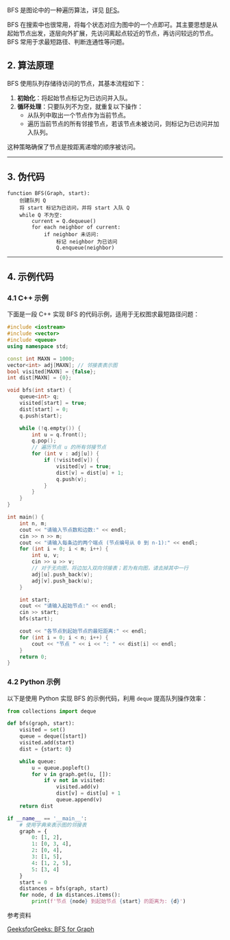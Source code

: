BFS 是图论中的一种遍历算法，详见 [BFS](../graph/bfs.md)。

BFS 在搜索中也很常用，将每个状态对应为图中的一个点即可。其主要思想是从起始节点出发，逐层向外扩展，先访问离起点较近的节点，再访问较远的节点。BFS 常用于求最短路径、判断连通性等问题。

## 2. 算法原理

BFS 使用队列存储待访问的节点，其基本流程如下：

1. **初始化**：将起始节点标记为已访问并入队。
2. **循环处理**：只要队列不为空，就重复以下操作：
   - 从队列中取出一个节点作为当前节点。
   - 遍历当前节点的所有邻接节点，若该节点未被访问，则标记为已访问并加入队列。

这种策略确保了节点是按距离递增的顺序被访问。

---

## 3. 伪代码

```
function BFS(Graph, start):
    创建队列 Q
    将 start 标记为已访问，并将 start 入队 Q
    while Q 不为空:
        current = Q.dequeue()
        for each neighbor of current:
            if neighbor 未访问:
                标记 neighbor 为已访问
                Q.enqueue(neighbor)
```

---

## 4. 示例代码

### 4.1 C++ 示例

下面是一段 C++ 实现 BFS 的代码示例，适用于无权图求最短路径问题：

```cpp
#include <iostream>
#include <vector>
#include <queue>
using namespace std;

const int MAXN = 1000;
vector<int> adj[MAXN]; // 邻接表表示图
bool visited[MAXN] = {false};
int dist[MAXN] = {0};

void bfs(int start) {
    queue<int> q;
    visited[start] = true;
    dist[start] = 0;
    q.push(start);

    while (!q.empty()) {
        int u = q.front();
        q.pop();
        // 遍历节点 u 的所有邻接节点
        for (int v : adj[u]) {
            if (!visited[v]) {
                visited[v] = true;
                dist[v] = dist[u] + 1;
                q.push(v);
            }
        }
    }
}

int main() {
    int n, m;
    cout << "请输入节点数和边数:" << endl;
    cin >> n >> m;
    cout << "请输入每条边的两个端点 (节点编号从 0 到 n-1):" << endl;
    for (int i = 0; i < m; i++) {
        int u, v;
        cin >> u >> v;
        // 对于无向图，将边加入双向邻接表；若为有向图，请去掉其中一行
        adj[u].push_back(v);
        adj[v].push_back(u);
    }

    int start;
    cout << "请输入起始节点:" << endl;
    cin >> start;
    bfs(start);

    cout << "各节点到起始节点的最短距离:" << endl;
    for (int i = 0; i < n; i++) {
        cout << "节点 " << i << ": " << dist[i] << endl;
    }
    return 0;
}
```

### 4.2 Python 示例

以下是使用 Python 实现 BFS 的示例代码，利用 `deque` 提高队列操作效率：

```python
from collections import deque

def bfs(graph, start):
    visited = set()
    queue = deque([start])
    visited.add(start)
    dist = {start: 0}

    while queue:
        u = queue.popleft()
        for v in graph.get(u, []):
            if v not in visited:
                visited.add(v)
                dist[v] = dist[u] + 1
                queue.append(v)
    return dist

if __name__ == '__main__':
    # 使用字典来表示图的邻接表
    graph = {
        0: [1, 2],
        1: [0, 3, 4],
        2: [0, 4],
        3: [1, 5],
        4: [1, 2, 5],
        5: [3, 4]
    }
    start = 0
    distances = bfs(graph, start)
    for node, d in distances.items():
        print(f'节点 {node} 到起始节点 {start} 的距离为: {d}')
```

参考资料

 [GeeksforGeeks: BFS for Graph](https://www.geeksforgeeks.org/breadth-first-search-or-bfs-for-a-graph/)
